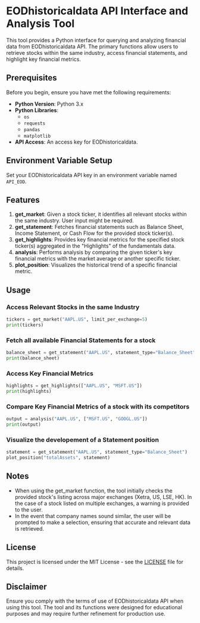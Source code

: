 # EODhistoricaldata API Interface and Analysis Tool

This tool provides a Python interface for querying and analyzing financial data from EODhistoricaldata API. The primary functions allow users to retrieve stocks within the same industry, access financial statements, and highlight key financial metrics.

## Prerequisites

Before you begin, ensure you have met the following requirements:

- **Python Version**: Python 3.x
- **Python Libraries**:
  - `os`
  - `requests`
  - `pandas`
  - `matplotlib`
- **API Access**: An access key for EODhistoricaldata.

## Environment Variable Setup

Set your EODhistoricaldata API key in an environment variable named `API_EOD`.

## Features

1. **get_market**: Given a stock ticker, it identifies all relevant stocks within the same industry. User input might be required.
2. **get_statement**: Fetches financial statements such as Balance Sheet, Income Statement, or Cash Flow for the provided stock ticker(s).
3. **get_highlights**: Provides key financial metrics for the specified stock ticker(s) aggregated in the "Highlights" of the fundamentals data.
4. **analysis**: Performs analysis by comparing the given ticker's key financial metrics with the market average or another specific ticker.
5. **plot_position**: Visualizes the historical trend of a specific financial metric.

## Usage

### Access Relevant Stocks in the same Industry
```python
tickers = get_market("AAPL.US", limit_per_exchange=5)
print(tickers)
```

### Fetch all available Financial Statements for a stock
```python
balance_sheet = get_statement("AAPL.US", statement_type="Balance_Sheet")
print(balance_sheet)
```

### Access Key Financial Metrics
```python
highlights = get_highlights(["AAPL.US", "MSFT.US"])
print(highlights)
```

### Compare Key Financial Metrics of a stock with its competitors
```python
output = analysis("AAPL.US", ["MSFT.US", "GOOGL.US"])
print(output)
```

### Visualize the developement of a Statement position
```python
statement = get_statement("AAPL.US", statement_type="Balance_Sheet")
plot_position("totalAssets", statement)
```

## Notes
- When using the get_market function, the tool initially checks the provided stock's listing across major exchanges (Xetra, US, LSE, HK). In the case of a stock listed on multiple exchanges, a warning is provided to the user.
- In the event that company names sound similar, the user will be prompted to make a selection, ensuring that accurate and relevant data is retrieved.

## License

This project is licensed under the MIT License - see the [LICENSE](LICENSE) file for details.

## Disclaimer

Ensure you comply with the terms of use of EODhistoricaldata API when using this tool. The tool and its functions were designed for educational purposes and may require further refinement for production use.


